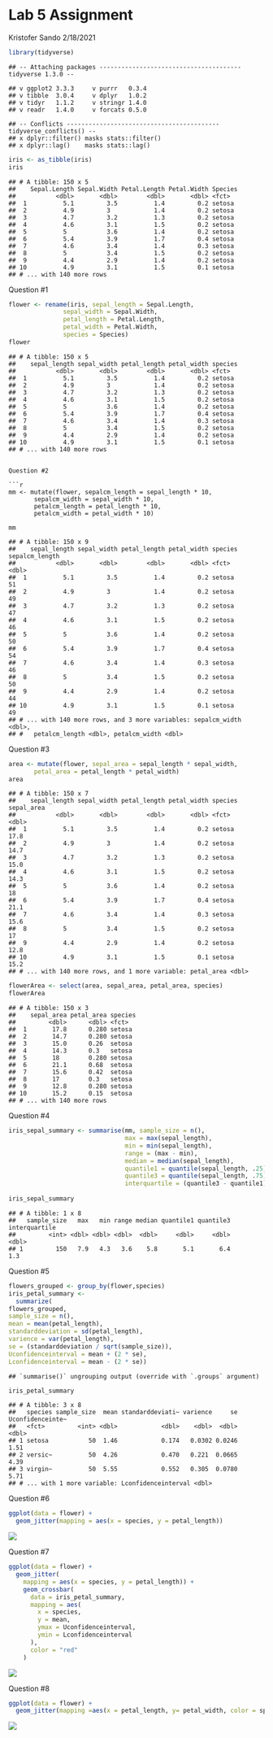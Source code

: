Lab 5 Assignment
================
Kristofer Sando
2/18/2021

``` r
library(tidyverse)
```

    ## -- Attaching packages --------------------------------------- tidyverse 1.3.0 --

    ## v ggplot2 3.3.3     v purrr   0.3.4
    ## v tibble  3.0.4     v dplyr   1.0.2
    ## v tidyr   1.1.2     v stringr 1.4.0
    ## v readr   1.4.0     v forcats 0.5.0

    ## -- Conflicts ------------------------------------------ tidyverse_conflicts() --
    ## x dplyr::filter() masks stats::filter()
    ## x dplyr::lag()    masks stats::lag()

``` r
iris <- as_tibble(iris)
iris
```

    ## # A tibble: 150 x 5
    ##    Sepal.Length Sepal.Width Petal.Length Petal.Width Species
    ##           <dbl>       <dbl>        <dbl>       <dbl> <fct>  
    ##  1          5.1         3.5          1.4         0.2 setosa 
    ##  2          4.9         3            1.4         0.2 setosa 
    ##  3          4.7         3.2          1.3         0.2 setosa 
    ##  4          4.6         3.1          1.5         0.2 setosa 
    ##  5          5           3.6          1.4         0.2 setosa 
    ##  6          5.4         3.9          1.7         0.4 setosa 
    ##  7          4.6         3.4          1.4         0.3 setosa 
    ##  8          5           3.4          1.5         0.2 setosa 
    ##  9          4.4         2.9          1.4         0.2 setosa 
    ## 10          4.9         3.1          1.5         0.1 setosa 
    ## # ... with 140 more rows

Question \#1

``` r
flower <- rename(iris, sepal_length = Sepal.Length, 
               sepal_width = Sepal.Width, 
               petal_length = Petal.Length, 
               petal_width = Petal.Width, 
               species = Species)
flower
```

    ## # A tibble: 150 x 5
    ##    sepal_length sepal_width petal_length petal_width species
    ##           <dbl>       <dbl>        <dbl>       <dbl> <fct>  
    ##  1          5.1         3.5          1.4         0.2 setosa 
    ##  2          4.9         3            1.4         0.2 setosa 
    ##  3          4.7         3.2          1.3         0.2 setosa 
    ##  4          4.6         3.1          1.5         0.2 setosa 
    ##  5          5           3.6          1.4         0.2 setosa 
    ##  6          5.4         3.9          1.7         0.4 setosa 
    ##  7          4.6         3.4          1.4         0.3 setosa 
    ##  8          5           3.4          1.5         0.2 setosa 
    ##  9          4.4         2.9          1.4         0.2 setosa 
    ## 10          4.9         3.1          1.5         0.1 setosa 
    ## # ... with 140 more rows


    Question #2

    ```r
    mm <- mutate(flower, sepalcm_length = sepal_length * 10, 
           sepalcm_width = sepal_width * 10, 
           petalcm_length = petal_length * 10, 
           petalcm_width = petal_width * 10)
           
    mm

    ## # A tibble: 150 x 9
    ##    sepal_length sepal_width petal_length petal_width species sepalcm_length
    ##           <dbl>       <dbl>        <dbl>       <dbl> <fct>            <dbl>
    ##  1          5.1         3.5          1.4         0.2 setosa              51
    ##  2          4.9         3            1.4         0.2 setosa              49
    ##  3          4.7         3.2          1.3         0.2 setosa              47
    ##  4          4.6         3.1          1.5         0.2 setosa              46
    ##  5          5           3.6          1.4         0.2 setosa              50
    ##  6          5.4         3.9          1.7         0.4 setosa              54
    ##  7          4.6         3.4          1.4         0.3 setosa              46
    ##  8          5           3.4          1.5         0.2 setosa              50
    ##  9          4.4         2.9          1.4         0.2 setosa              44
    ## 10          4.9         3.1          1.5         0.1 setosa              49
    ## # ... with 140 more rows, and 3 more variables: sepalcm_width <dbl>,
    ## #   petalcm_length <dbl>, petalcm_width <dbl>

Question \#3

``` r
area <- mutate(flower, sepal_area = sepal_length * sepal_width,
       petal_area = petal_length * petal_width)
area
```

    ## # A tibble: 150 x 7
    ##    sepal_length sepal_width petal_length petal_width species sepal_area
    ##           <dbl>       <dbl>        <dbl>       <dbl> <fct>        <dbl>
    ##  1          5.1         3.5          1.4         0.2 setosa        17.8
    ##  2          4.9         3            1.4         0.2 setosa        14.7
    ##  3          4.7         3.2          1.3         0.2 setosa        15.0
    ##  4          4.6         3.1          1.5         0.2 setosa        14.3
    ##  5          5           3.6          1.4         0.2 setosa        18  
    ##  6          5.4         3.9          1.7         0.4 setosa        21.1
    ##  7          4.6         3.4          1.4         0.3 setosa        15.6
    ##  8          5           3.4          1.5         0.2 setosa        17  
    ##  9          4.4         2.9          1.4         0.2 setosa        12.8
    ## 10          4.9         3.1          1.5         0.1 setosa        15.2
    ## # ... with 140 more rows, and 1 more variable: petal_area <dbl>

``` r
flowerArea <- select(area, sepal_area, petal_area, species)
flowerArea
```

    ## # A tibble: 150 x 3
    ##    sepal_area petal_area species
    ##         <dbl>      <dbl> <fct>  
    ##  1       17.8      0.280 setosa 
    ##  2       14.7      0.280 setosa 
    ##  3       15.0      0.26  setosa 
    ##  4       14.3      0.3   setosa 
    ##  5       18        0.280 setosa 
    ##  6       21.1      0.68  setosa 
    ##  7       15.6      0.42  setosa 
    ##  8       17        0.3   setosa 
    ##  9       12.8      0.280 setosa 
    ## 10       15.2      0.15  setosa 
    ## # ... with 140 more rows

Question \#4

``` r
iris_sepal_summary <- summarise(mm, sample_size = n(), 
                                max = max(sepal_length), 
                                min = min(sepal_length), 
                                range = (max - min), 
                                median = median(sepal_length),
                                quantile1 = quantile(sepal_length, .25),
                                quantile3 = quantile(sepal_length, .75),
                                interquartile = (quantile3 - quantile1))
                                
iris_sepal_summary
```

    ## # A tibble: 1 x 8
    ##   sample_size   max   min range median quantile1 quantile3 interquartile
    ##         <int> <dbl> <dbl> <dbl>  <dbl>     <dbl>     <dbl>         <dbl>
    ## 1         150   7.9   4.3   3.6    5.8       5.1       6.4           1.3

Question \#5

``` r
flowers_grouped <- group_by(flower,species)
iris_petal_summary <-  
  summarize(
flowers_grouped,
sample_size = n(),
mean = mean(petal_length),
standarddeviation = sd(petal_length),
varience = var(petal_length),
se = (standarddeviation / sqrt(sample_size)),
Uconfidenceinterval = mean + (2 * se),
Lconfidenceinterval = mean - (2 * se))
```

    ## `summarise()` ungrouping output (override with `.groups` argument)

``` r
iris_petal_summary
```

    ## # A tibble: 3 x 8
    ##   species sample_size  mean standarddeviati~ varience     se Uconfidenceinte~
    ##   <fct>         <int> <dbl>            <dbl>    <dbl>  <dbl>            <dbl>
    ## 1 setosa           50  1.46            0.174   0.0302 0.0246             1.51
    ## 2 versic~          50  4.26            0.470   0.221  0.0665             4.39
    ## 3 virgin~          50  5.55            0.552   0.305  0.0780             5.71
    ## # ... with 1 more variable: Lconfidenceinterval <dbl>

Question \#6

``` r
ggplot(data = flower) +
  geom_jitter(mapping = aes(x = species, y = petal_length))
```

![](README_files/figure-gfm/unnamed-chunk-7-1.png)<!-- -->

Question \#7

``` r
ggplot(data = flower) +
  geom_jitter(
    mapping = aes(x = species, y = petal_length)) +
    geom_crossbar(
      data = iris_petal_summary,
      mapping = aes(
        x = species,
        y = mean,
        ymax = Uconfidenceinterval,
        ymin = Lconfidenceinterval
      ),
      color = "red"
    )
```

![](README_files/figure-gfm/unnamed-chunk-8-1.png)<!-- -->

Question \#8

``` r
ggplot(data = flower) + 
  geom_jitter(mapping =aes(x = petal_length, y= petal_width, color = species))
```

![](README_files/figure-gfm/unnamed-chunk-9-1.png)<!-- -->
